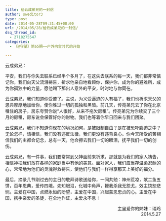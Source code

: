 ```yaml
---
title: 给云成弟兄的一封信
author: sweditor3
type: post
date: 2014-05-28T09:31:45+00:00
url: /2014/05/28/给云成弟兄的一封信/
dsq_thread_id:
  - 2718275547
categories:
  - 《@守望》第65期——户外拘留时代的开始

---
```

云成弟兄：

平安，我们与你失去联系已经半个多月了，在这失去联系的每一天，我们都非常惦记你，我们向天父流泪祷告，祈求他亲自地看顾你，保护你，成为你的避难所，成为你孤独中的力量。愿他赐下那出人意外的平安，时时地与你同在。

云成弟兄，我们知道你受苦了。主说，为义受逼迫的人有福了，我们也祈求天父的恩典厚厚地加给你，使你胜过一切的孤独和黑暗。前几天，传亮弟兄去了你在北京租住的房子，房东夸赞你说“人很好，从来不拖欠房租”。传亮弟兄为你续交了三个月的房租，房东说会保管好你的财物。我们也等着你早日回来与我们团聚。

云成弟兄，我们不知道你现在的境况如何，是被限制自由？是在被恐吓胁迫之中？无论怎样，请相信，我们没有违反法律，我们更没有违背良心。你今天所受的苦相信我们的主都会记念，总有一天，他会擦去我们一切的眼泪，抚平我们一切的创伤。

云成弟兄，有一件事，我们要常常到父神面前来祈求，那就是为我们的家人祷告，相信神把我们放在各样的家庭当中有他的美意。面对家人，我们应当存温柔忍耐的心，常常地为他们的灵魂得救祷告，使他们与我们一样得享那天上美好的福分。

<p style="text-align: left;">
  最后，摘录几节刚过去的主日的敬拜诗歌送给你，一同共勉：神州荒凉，献二鱼五饼，百年恩典，爱传四境。先知眼泪，化城中角声，鞭我杀我无怨尤，效主饶恕悲悯。主爱在中国，点燃永恒的盼望，主爱在中国，兴起蒙恩忠贞的心。主爱在中国，携手亲爱的圣徒，在全地作证，主爱永不息！
</p>

<p style="text-align: right;">
  主里爱你的姊妹：瑞玲<br /> 2014.5.27
</p>